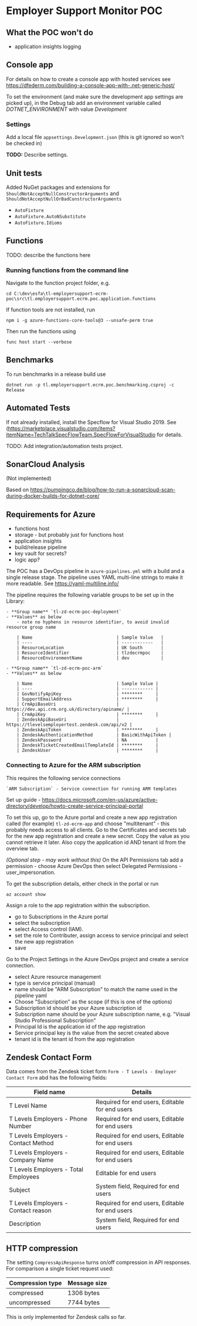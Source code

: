 # Employer Support Monitor POC


## What the POC won't do

- application insights logging


## Console app

For details on how to create a console app with hosted services see https://dfederm.com/building-a-console-app-with-.net-generic-host/

To set the environment (and make sure the development app settings are picked up), in the Debug tab add an environment variable called *DOTNET_ENVIRONMENT* with value *Development*


### Settings 

Add a local file `appsettings.Development.json` (this is git ignored so won't be checked in)

**TODO:** Describe settings.


## Unit tests

Added NuGet packages and extensions for `ShouldNotAcceptNullConstructorArguments` and `ShouldNotAcceptNullOrBadConstructorArguments` 
- `AutoFixture`
- `AutoFixture.AutoNSubstitute`
- `AutoFixture.Idioms`


## Functions

TODO: describe the functions here

### Running functions from the command line

Navigate to the function project folder, e.g. 
```
cd C:\dev\esfa\tl-employersupport-ecrm-poc\src\tl.employersupport.ecrm.poc.application.functions
```

If function tools are not installed, run
```
npm i -g azure-functions-core-tools@3 --unsafe-perm true
```

Then run the functions using
```
func host start --verbose
```


## Benchmarks

To run benchmarks in a release build use
```
dotnet run -p tl.employersupport.ecrm.poc.benchmarking.csproj -c Release
```


## Automated Tests

If not already installed, install the Specflow for Visual Studio 2019. 
See (https://marketplace.visualstudio.com/items?itemName=TechTalkSpecFlowTeam.SpecFlowForVisualStudio for details.

TODO: Add integration/automation tests project.


## SonarCloud Analysis

(Not implemented)

Based on https://pumpingco.de/blog/how-to-run-a-sonarcloud-scan-during-docker-builds-for-dotnet-core/


## Requirements for Azure 

- functions host
- storage - but probably just for functions host
- application insights
- build/release pipeline
- key vault for secrets?
- logic app?

The POC has a DevOps pipeline in `azure-pipelines.yml` with a build and a single release stage. 
The pipeline uses YAML multi-line strings to make it more readable. See https://yaml-multiline.info/

The pipeline requires the following variable groups to be set up in the Library:

    - **Group name** `tl-zd-ecrm-poc-deployment`
    - **Values** as below
        - note no hyphens in resource identifier, to avoid invalid resource group name

        | Name                                | Sample Value   |
        | ----                                | ------------   |
        | ResourceLocation                    | UK South       |
        | ResourceIdentifier                  | tlzdecrmpoc    |
        | ResourceEnvironmentName             | dev            |

    - **Group name** `tl-zd-ecrm-poc-arm`
    - **Values** as below

        | Name                                | Sample Value |
        | ----                                | ------------ |
        | GovNotifyApiKey                     | ********     |
        | SupportEmailAddress                 | ********     |
        | CrmApiBaseUri                       | https://dev.api.crm.org.uk/directory/apiname/ |
        | CrmApiKey                           | ********     |
        | ZendeskApiBaseUri                   | https://tlevelsemployertest.zendesk.com/api/v2 |
        | ZendeskApiToken                     | ********     |
        | ZendeskAuthenticationMethod         | BasicWithApiToken |
        | ZendeskPassword                     | NA           |
        | ZendeskTicketCreatedEmailTemplateId | ********     |
        | ZendeskUser                         | ********     |

### Connecting to Azure for the ARM subscription

This requires the following service connections

    `ARM Subscription` - Service connection for running ARM templates

Set up guide - https://docs.microsoft.com/en-us/azure/active-directory/develop/howto-create-service-principal-portal

To set this up, go to the Azure portal and create a new app registration called (for example) `tl-zd-ecrm-app` and choose "multitenant" - this probably needs access to all clients.
Go to the Certificates and secrets tab for the new app registration 
and create a new secret. Copy the value as you cannot retrieve it later. 
Also copy the application id AND tenant id from the overview tab.

*(Optional step - may work without this)* On the API Permissions tab add a permission - choose Azure DevOps then select Delegated Permissions - user_impersonation.

To get the subscription details, either check in the portal or run
```
az account show
```

Assign a role to the app registration within the subscription.
 - go to Subscriptions in the Azure portal
 - select the subscription
 - select Access control (IAM).
 - set the role to Contributer, assign access to service principal and select the new app registration
 - save

Go to the Project Settings in the Azure DevOps project and create a service connection.
 - select Azure resource management
 - type is service principal (manual) 
 - name should be "ARM Subscription" to match the name used in the pipeline yaml
 - Choose "Subscription" as the scope (if this is one of the options)
 - Subscription id should be your Azure subscription id
 - Subscription name should be your Azure subscription name, e.g. "Visual Studio Professional Subscription"
 - Principal Id is the application id of the app registration
 - Service principal key is the value from the secret created above 
 - tenant id is the tenant id from the app registration 


## Zendesk Contact Form

Data comes from the Zendesk ticket form `Form - T Levels - Employer Contact Form` abd has the following fields:

| Field name                           | Details |
| ----------                           | ------- |
| T Level Name                         | Required for end users, Editable for end users |
| T Levels Employers - Phone Number    | Required for end users, Editable for end users |
| T Levels Employers - Contact Method  | Required for end users, Editable for end users |
| T Levels Employers - Company Name    | Required for end users, Editable for end users |
| T Levels Employers - Total Employees | Editable for end users |
| Subject                              | System field, Required for end users |
| T Levels Employers - Contact reason  | Required for end users, Editable for end users |
| Description                          | System field, Required for end users |


## HTTP compression

The setting `CompressApiResponse` turns on/off compression in API responses. For comparison a single ticket request used:

| Compression type | Message size |
| ---------------- | ------------ |
| compressed       | 1306 bytes   |
| uncompressed     | 7744 bytes   | 

This is only implemented for Zendesk calls so far.



